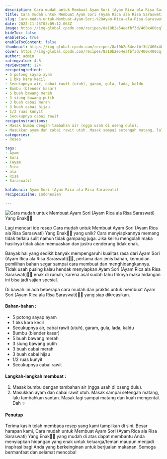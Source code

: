 ```yaml
---
description: Cara mudah untuk Membuat Ayam Sori (Ayam Rica ala Risa Saraswati) Yang Enak"
title: Cara mudah untuk Membuat Ayam Sori (Ayam Rica ala Risa Saraswati) Yang Enak
slug: Cara-mudah-untuk-Membuat-Ayam-Sori-%28Ayam-Rica-ala-Risa-Saraswati%29-Yang-Enak
date: 2022-11-25T03:09:12.063Z
image: https://img-global.cpcdn.com/recipes/8a10b2e54eafbf3d/400x400cq70/photo.jpg
hideToc: false
enableToc: true
enableTocContent: false
thumbnail: https://img-global.cpcdn.com/recipes/8a10b2e54eafbf3d/400x400cq70/photo.jpg
cover: https://img-global.cpcdn.com/recipes/8a10b2e54eafbf3d/400x400cq70/photo.jpg
author: admin
ratingvalue: 4.8
reviewcount: 124
recipeingredient:
- 5 potong sayap ayam
- 1 bks kara kecil
- Secukupnya air, cabai rawit (utuh), garam, gula, lada, kaldu
- Bumbu (blender kasar)
- 5 buah bawang merah
- 3 siung bawang putih
- 3 buah cabai merah
- 3 buah cabai hijau
- 1/2 ruas kunyit
- Secukupnya cabai rawit
recipeinstructions:
- Masak bumbu dengan tambahan air (ngga usah di oseng dulu).
- Masukkan ayam dan cabai rawit utuh. Masak sampai setengah matang, lalu tambahkan santan. Masak lagi sampai matang dan kuah mengental. Dah ✨
categories:
- Resep

tags:
- Ayam
- Sori
- (Ayam
- Rica
- ala
- Risa
- Saraswati)

katakunci: Ayam Sori (Ayam Rica ala Risa Saraswati)
recipecuisine: Indonesian

---
```


![Cara mudah untuk Membuat Ayam Sori (Ayam Rica ala Risa Saraswati) Yang Enak👩‍🍳](https://img-global.cpcdn.com/recipes/8a10b2e54eafbf3d/400x400cq70/photo.jpg)

Lagi mencari ide resep Cara mudah untuk Membuat Ayam Sori (Ayam Rica ala Risa Saraswati) Yang Enak👩‍🍳 yang unik? Cara menyiapkannya memang tidak terlalu sulit namun tidak gampang juga. Jika keliru mengolah maka hasilnya tidak akan memuaskan dan justru cenderung tidak enak.

Banyak hal yang sedikit banyak mempengaruhi kualitas rasa dari Ayam Sori (Ayam Rica ala Risa Saraswati)👩‍🍳, pertama dari jenis bahan, kemudian pemilihan bahan segar sampai cara membuat dan menghidangkannya. Tidak usah pusing kalau hendak menyiapkan Ayam Sori (Ayam Rica ala Risa Saraswati)👩‍🍳 enak di rumah, karena asal sudah tahu triknya maka hidangan ini bisa jadi sajian spesial.

Di bawah ini ada beberapa cara mudah dan praktis untuk membuat Ayam Sori (Ayam Rica ala Risa Saraswati)👩‍🍳 yang siap dikreasikan.

<!--inarticleads1-->

#### Bahan-bahan :

- 5 potong sayap ayam
- 1 bks kara kecil
- Secukupnya air, cabai rawit (utuh), garam, gula, lada, kaldu
- Bumbu (blender kasar)
- 5 buah bawang merah
- 3 siung bawang putih
- 3 buah cabai merah
- 3 buah cabai hijau
- 1/2 ruas kunyit
- Secukupnya cabai rawit

<!--inarticleads2-->

#### Langkah-langkah membuat :

1. Masak bumbu dengan tambahan air (ngga usah di oseng dulu).
1. Masukkan ayam dan cabai rawit utuh. Masak sampai setengah matang, lalu tambahkan santan. Masak lagi sampai matang dan kuah mengental. Dah ✨

#### Penutup

Terima kasih telah membaca resep yang kami tampilkan di sini. Besar harapan kami, Cara mudah untuk Membuat Ayam Sori (Ayam Rica ala Risa Saraswati) Yang Enak👩‍🍳 yang mudah di atas dapat membantu Anda menyiapkan hidangan yang enak untuk keluarga/teman maupun menjadi inspirasi bagi Anda yang berkeinginan untuk berjualan makanan. Semoga bermanfaat dan selamat mencoba!